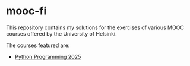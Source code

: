 # mooc-fi
This repository contains my solutions for the exercises of various MOOC courses offered by the University of Helsinki.

The courses featured are:
* [Python Programming 2025](https://programming-25.mooc.fi/)
